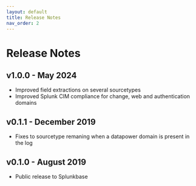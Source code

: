 ```yaml
---
layout: default
title: Release Notes
nav_order: 2
---
```

# Release Notes

## v1.0.0 - May 2024

- Improved field extractions on several sourcetypes
- Improved Splunk CIM compliance for change, web and authentication domains

## v0.1.1 - December 2019

- Fixes to sourcetype remaning when a datapower domain is present in the log

## v0.1.0 - August 2019

- Public release to Splunkbase
